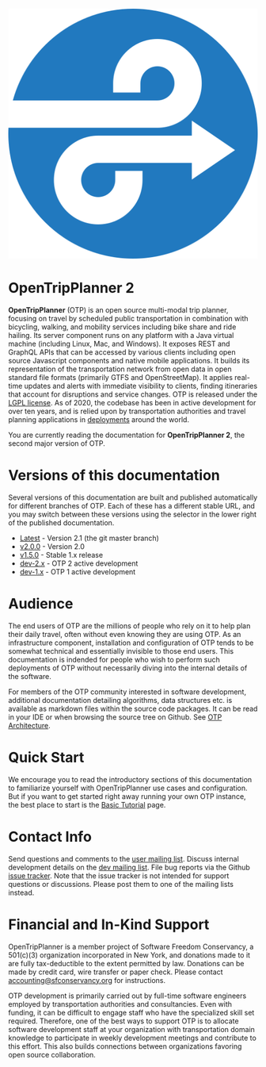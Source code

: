 ![OTP Logo](images/otp-logo.svg)
# OpenTripPlanner 2

**OpenTripPlanner** (OTP) is an open source multi-modal trip planner, focusing on travel by scheduled public transportation in combination with bicycling, walking, and mobility services including bike share and ride hailing. Its server component runs on any platform with a Java virtual machine (including Linux, Mac, and Windows). It exposes REST and GraphQL APIs that can be accessed by various clients including open source Javascript components and native mobile applications. It builds its representation of the transportation network from open data in open standard file formats (primarily GTFS and OpenStreetMap). It applies real-time updates and alerts with immediate visibility to clients, finding itineraries that account for disruptions and service changes. OTP is released under the [LGPL license](https://opensource.org/licenses/LGPL-3.0). As of 2020, the codebase has been in active development for over ten years, and is relied upon by transportation authorities and travel planning applications in [deployments](Deployments.md) around the world.

You are currently reading the documentation for **OpenTripPlanner 2**, the second major version of OTP.


# Versions of this documentation

Several versions of this documentation are built and published automatically for different branches of OTP. Each of these has a different stable URL, and you may switch between these versions using the selector in the lower right of the published documentation.

 - [Latest](http://docs.opentripplanner.org/en/latest) - Version 2.1 (the git master branch)
 - [v2.0.0](http://docs.opentripplanner.org/en/v2.0.0) - Version 2.0
 - [v1.5.0](http://docs.opentripplanner.org/en/v1.5.0) - Stable 1.x release
 - [dev-2.x](http://docs.opentripplanner.org/en/dev-2.x) - OTP 2 active development
 - [dev-1.x](http://docs.opentripplanner.org/en/dev-1.x) - OTP 1 active development 

# Audience

The end users of OTP are the millions of people who rely on it to help plan their daily travel, often without even knowing they are using OTP. As an infrastructure component, installation and configuration of OTP tends to be somewhat technical and essentially invisible to those end users. This documentation is indended for people who wish to perform such deployments of OTP without necessarily diving into the internal details of the software.

For members of the OTP community interested in software development, additional documentation detailing algorithms, data structures etc. is available as markdown files within the source code packages. It can be read in your IDE or when browsing the source tree on Github. See 
[OTP Architecture](https://github.com/opentripplanner/OpenTripPlanner/blob/2.1.0/ARCHITECTURE.md). 
 
# Quick Start
We encourage you to read the introductory sections of this documentation to familiarize yourself with OpenTripPlanner use cases and configuration. But if you want to get started right away running your own OTP instance, the best place to start is the [Basic Tutorial](Basic-Tutorial.md) page.

# Contact Info

Send questions and comments to the [user mailing list](http://groups.google.com/group/opentripplanner-users).
Discuss internal development details on the [dev mailing list](http://groups.google.com/group/opentripplanner-dev).
File bug reports via the Github [issue tracker](https://github.com/openplans/OpenTripPlanner/issues). Note that the issue tracker is not intended for support questions or discussions. Please post them to one of the mailing lists instead.

# Financial and In-Kind Support

OpenTripPlanner is a member project of Software Freedom Conservancy, a 501(c)(3) organization incorporated in New York, and donations made to it are fully tax-deductible to the extent permitted by law. Donations can be made by credit card, wire transfer or paper check. Please contact <accounting@sfconservancy.org> for instructions.

OTP development is primarily carried out by full-time software engineers employed by transportation authorities and consultancies. Even with funding, it can be difficult to engage staff who have the specialized skill set required. Therefore, one of the best ways to support OTP is to allocate software development staff at your organization with transportation domain knowledge to participate in weekly development meetings and contribute to this effort. This also builds connections between organizations favoring open source collaboration.